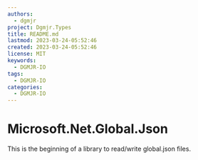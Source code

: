 ```yaml
---
authors:
  - dgmjr
project: Dgmjr.Types
title: README.md
lastmod: 2023-03-24-05:52:46
created: 2023-03-24-05:52:46
license: MIT
keywords:
  - DGMJR-IO
tags:
  - DGMJR-IO
categories:
  - DGMJR-IO
---
```


# Microsoft.Net.Global.Json

This is the beginning of a library to read/write global.json files.
